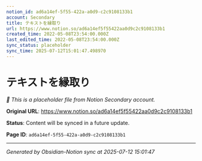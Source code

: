 ```yaml
---
notion_id: ad6a14ef-5f55-422a-a0d9-c2c9108133b1
account: Secondary
title: テキストを縁取り
url: https://www.notion.so/ad6a14ef5f55422aa0d9c2c9108133b1
created_time: 2022-05-08T23:54:00.000Z
last_edited_time: 2022-05-08T23:54:00.000Z
sync_status: placeholder
sync_time: 2025-07-12T15:01:47.498970
---
```


# テキストを縁取り

*🔄 This is a placeholder file from Notion Secondary account.*

**Original URL**: https://www.notion.so/ad6a14ef5f55422aa0d9c2c9108133b1

**Status**: Content will be synced in a future update.

**Page ID**: `ad6a14ef-5f55-422a-a0d9-c2c9108133b1`

---

*Generated by Obsidian-Notion sync at 2025-07-12 15:01:47*
